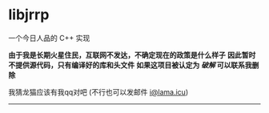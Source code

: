 # libjrrp

一个今日人品的 C++ 实现

**由于我是长期火星住民，互联网不发达，不确定现在的政策是什么样子**
**因此暂时不提供源代码，只有编译好的库和头文件**
**如果这项目被认定为 _破解_ 可以联系我删除**

我猜龙猫应该有我qq对吧 (不行也可以发邮件 i@lama.icu)

---

